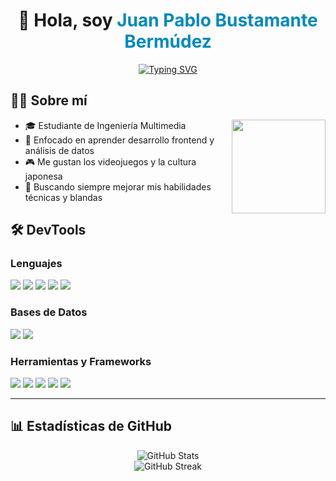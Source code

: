 <h1 align="center">
  👋 Hola, soy <span style="color:#0089ba;">Juan Pablo Bustamante Bermúdez</span>
</h1>

<p align="center">
<a href="https://git.io/typing-svg"><img src="https://readme-typing-svg.demolab.com?font=Montserrat&pause=1000&color=F7D849&center=true&random=true&width=435&lines=Ingeniero+Multimedia" alt="Typing SVG" /></a>
</p>

## 🧑‍💻 Sobre mí

<p align="left">
  <img align="right" src="https://media2.giphy.com/media/v1.Y2lkPTc5MGI3NjExNmNiMzBsMnRzMzJxN3M0bm92aXh2cmM2NmE1NHZsdXowdXphbnR5cyZlcD12MV9pbnRlcm5hbF9naWZfYnlfaWQmY3Q9cw/3iyKHMIKg5VWG6qHUm/giphy.webp" width="150px"/>

- 🎓 Estudiante de Ingeniería Multimedia  
- 🧠 Enfocado en aprender desarrollo frontend y análisis de datos  
- 🎮 Me gustan los videojuegos y la cultura japonesa
- 🚀 Buscando siempre mejorar mis habilidades técnicas y blandas  
</p>

## 🛠️ DevTools

### Lenguajes
<p>
  <img src="https://img.shields.io/badge/Python-3670A0?style=for-the-badge&logo=python&logoColor=ffdd54" />
  <img src="https://img.shields.io/badge/Java-%23ED8B00?style=for-the-badge&logo=openjdk&logoColor=white" />
  <img src="https://img.shields.io/badge/JavaScript-F7DF1E?style=for-the-badge&logo=javascript&logoColor=black" />
  <img src="https://img.shields.io/badge/HTML5-E34F26?style=for-the-badge&logo=html5&logoColor=white" />
  <img src="https://img.shields.io/badge/CSS3-1572B6?style=for-the-badge&logo=css3&logoColor=white" />
</p>

### Bases de Datos
<p>
  <img src="https://img.shields.io/badge/MySQL-4479A1?style=for-the-badge&logo=mysql&logoColor=white" />
  <img src="https://img.shields.io/badge/PostgreSQL-316192?style=for-the-badge&logo=postgresql&logoColor=white" />
</p>

### Herramientas y Frameworks
<p>
  <img src="https://img.shields.io/badge/Three.js-000000?style=for-the-badge&logo=three.js&logoColor=white" />
  <img src="https://img.shields.io/badge/Tailwind_CSS-06B6D4?style=for-the-badge&logo=tailwind-css&logoColor=white" />
  <img src="https://img.shields.io/badge/Ionic-3880FF?style=for-the-badge&logo=ionic&logoColor=white" />
  <img src="https://img.shields.io/badge/Figma-F24E1E?style=for-the-badge&logo=figma&logoColor=white" />
  <img src="https://img.shields.io/badge/Blender-F5792A?style=for-the-badge&logo=blender&logoColor=white" />
</p>

<hr>

## 📊 Estadísticas de GitHub
<p align="center">
  <img src="https://github-readme-stats.vercel.app/api?username=jpbustamanteb&theme=dark&show_icons=true" alt="GitHub Stats" />
  <br>
  <img src="https://github-readme-streak-stats.herokuapp.com?user=jpbustamanteb&theme=dark&date_format=M%20j%5B%2C%20Y%5D" alt="GitHub Streak" />
</p>
